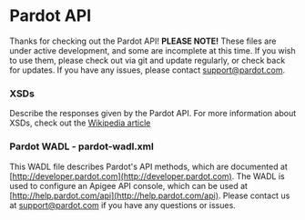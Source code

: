 Pardot API
==========

Thanks for checking out the Pardot API! **PLEASE NOTE!** These files are under active development, and some are incomplete at this time. If you wish to use them, please check out via git and update regularly, or check back for updates. If you have any issues, please contact support@pardot.com. 

### XSDs
Describe the responses given by the Pardot API. For more information about XSDs, check out the [Wikipedia article](http://goo.gl/ECFav)

### Pardot WADL - pardot-wadl.xml
This WADL file describes Pardot's API methods, which are documented at [http://developer.pardot.com](http://developer.pardot.com). The WADL is used to configure an Apigee API console, which can be used at [http://help.pardot.com/api](http://help.pardot.com/api). Please contact us at support@pardot.com if you have any questions or issues.
